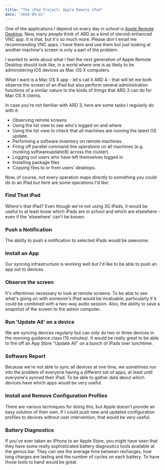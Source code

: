 ```yaml
---
title: "The iPad Project: Apple Remote iPad"
date: "2010-09-01"
---
```


One of the applications I depend on every day in school is [Apple Remote Desktop](http://www.apple.com/remotedesktop/). Now, many people think of ARD as a kind of steroid-enhanced VNC app. It is that, but it's so much more. Please don't email me recommending VNC apps. I have them and use them but just looking at another machine's screen is only a part of the problem.

I wanted to write about what I feel the next generation of Apple Remote Desktop should look like, in a world where one is as likely to be administering iOS devices as Mac OS X computers.

What I want is a Mac OS X app - let's call it ARD 4 - that will let me both observe the screen of an iPad but also perform several administration functions of a similar nature to the kinds of things that ARD 3 can do for Mac OS X clients.

In case you're not familiar with ARD 3, here are some tasks I regularly do with it:

- Observing remote screens
- Using the list view to see who's logged on and where
- Using the list view to check that all machines are running the latest OS update.
- Performing a software inventory on remote machines.
- Firing off parallel command line operations on all machines (e.g. invoking softwareupdate(8) across the cluster).
- Logging out users who have left themselves logged in
- Installing package files
- Copying files to or from users' desktops.

Now, of course, not every operation maps directly to something you could do to an iPad but here are some operations I'd like:

### Find That iPad

Where's that iPad? Even though we're not using 3G iPads, it would be useful to at least know which iPads are in school and which are elsewhere - even if the 'elsewhere' can't be known.

### Push a Notification

The ability to push a notification to selected iPads would be awesome.

### Install an App

Our syncing infrastructure is working well but I'd like to be able to push an app out to devices.

### Observe the screen

It's oftentimes necessary to look at remote screens. To be able to see what's going on with someone's iPad would be invaluable, particularly if it could be combined with a two-way audio session. Also, the ability to save a snapshot of the screen to the admin computer.

### Run 'Update All' on a device

We are syncing devices regularly but can only do two or three devices in the morning guidance class (15 minutes). It would be really great to be able to fire off an App Store "Update All" on a bunch of iPads over lunchtime.

### Software Report

Because we're not able to sync all devices at one time, we sometimes run into the problem of everyone having a different set of apps, at least until everyone's synced their iPad. To be able to gather data about which devices have which apps would be very useful.

### Install and Remove Configuration Profiles

There are various techniques for doing this, but Apple doesn't provide an easy solution of their own. If I could push new and updated configuration profiles to devices without user intervention, that would be very useful.

### Battery Diagnostics

If you've ever taken an iPhone to an Apple Store, you might have seen that they have some really sophisticated battery diagnostics tools available at the genius bar. They can see the average time between recharges, how long charges are lasting and the number of cycles on each battery. To have those tools to hand would be great.
